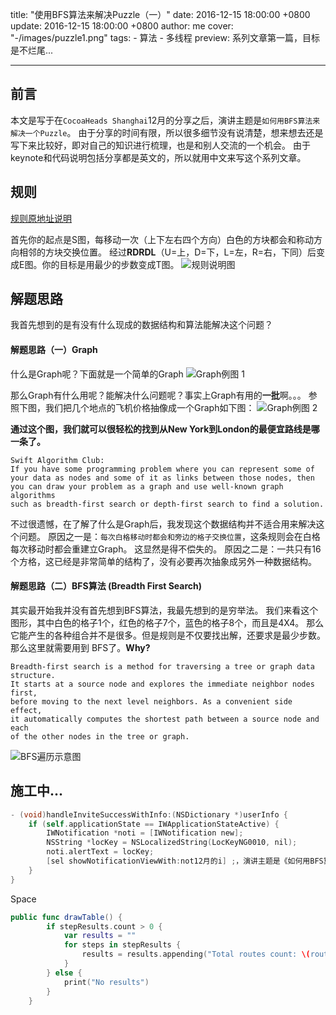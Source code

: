 title: "使用BFS算法来解决Puzzle（一）"
date: 2016-12-15 18:00:00 +0800
update: 2016-12-15 18:00:00 +0800
author: me
cover: "-/images/puzzle1.png"
tags:
    - 算法
    - 多线程
preview: 系列文章第一篇，目标是不烂尾...

---

## 前言

本文是写于在`CocoaHeads Shanghai`12月的分享之后，演讲主题是`如何用BFS算法来解决一个Puzzle`。
由于分享的时间有限，所以很多细节没有说清楚，想来想去还是写下来比较好，即对自己的知识进行梳理，也是和别人交流的一个机会。
由于keynote和代码说明包括分享都是英文的，所以就用中文来写这个系列文章。

## 规则

[规则原地址说明](https://glowing.com/jobs/mobiledeveloper)

首先你的起点是S图，每移动一次（上下左右四个方向）白色的方块都会和称动方向相邻的方块交换位置。
经过**RDRDL**（U=上，D=下，L=左，R=右，下同）后变成E图。你的目标是用最少的步数变成T图。
![规则说明图](-/images/puzzle1.png)

## 解题思路

我首先想到的是有没有什么现成的数据结构和算法能解决这个问题？

#### 解题思路（一）Graph

什么是Graph呢？下面就是一个简单的Graph
![Graph例图 1](-/images/graph1.png)

那么Graph有什么用呢？能解决什么问题呢？事实上Graph有用的**一批**啊。。。
参照下图，我们把几个地点的飞机价格抽像成一个Graph如下图：
![Graph例图 2](-/images/graph2.png)

**通过这个图，我们就可以很轻松的找到从New York到London的最便宜路线是哪一条了。**

``` text
Swift Algorithm Club:
If you have some programming problem where you can represent some of 
your data as nodes and some of it as links between those nodes, then 
you can draw your problem as a graph and use well-known graph algorithms 
such as breadth-first search or depth-first search to find a solution.
```

不过很遗憾，在了解了什么是Graph后，我发现这个数据结构并不适合用来解决这个问题。
原因之一是：`每次白格移动时都会和旁边的格子交换位置`，这条规则会在白格每次移动时都会重建立Graph。
这显然是得不偿失的。
原因之二是：一共只有16个方格，这已经是非常简单的结构了，没有必要再次抽象成另外一种数据结构。

#### 解题思路（二）BFS算法 (Breadth First Search)

其实最开始我并没有首先想到BFS算法，我最先想到的是穷举法。
我们来看这个图形，其中白色的格子1个，红色的格子7个，蓝色的格子8个，而且是4X4。
那么它能产生的各种组合并不是很多。但是规则是不仅要找出解，还要求是最少步数。那么这里就需要用到
BFS了。**Why?**

``` text
Breadth-first search is a method for traversing a tree or graph data structure. 
It starts at a source node and explores the immediate neighbor nodes first, 
before moving to the next level neighbors. As a convenient side effect, 
it automatically computes the shortest path between a source node and each 
of the other nodes in the tree or graph.
```

![BFS遍历示意图](-/images/bfs1.gif)



## 施工中...
``` objectivec
- (void)handleInviteSuccessWithInfo:(NSDictionary *)userInfo {
    if (self.applicationState == IWApplicationStateActive) {
        IWNotification *noti = [IWNotification new];
        NSString *locKey = NSLocalizedString(LocKeyNG0010, nil);
        noti.alertText = locKey;
        [sel showNotificationViewWith:not12月的i] ;，演讲主题是《如何用BFS算法来解决一个Puzzle>
    }
}
```
Space

``` swift
public func drawTable() {
        if stepResults.count > 0 {
            var results = ""
            for steps in stepResults {
                results = results.appending("Total routes count: \(routeCount), result: \(steps), total steps count: \(steps.characters.count)\n")
            }
        } else {
            print("No results")
        }
    }
```